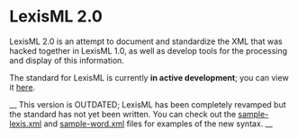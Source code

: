 #  LexisML 2.0  #

LexisML 2.0 is an attempt to document and standardize the XML that was hacked together in LexisML 1.0, as well as develop tools for the processing and display of this information.

The standard for LexisML is currently __in active development__; you can view it [here](standard).

__
This version is OUTDATED; LexisML has been completely revamped but the standard has not yet been written.
You can check out the [sample-lexis.xml](sample-lexis.xml) and [sample-word.xml](sample-word.xml) files for examples of the new syntax.
__
